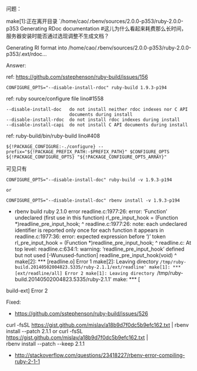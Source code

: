 问题： 

  make[1]:正在离开目录 `/home/cao/.rbenv/sources/2.0.0-p353/ruby-2.0.0-p353
  Generating RDoc documentation #这儿为什么看起来耗费那么长时间，服务器安装时能否通过选现调整不生成文档？

  Generating RI format into /home/cao/.rbenv/sources/2.0.0-p353/ruby-2.0.0-p353/.ext/rdoc...

Answer:

  ref: https://github.com/sstephenson/ruby-build/issues/156

    CONFIGURE_OPTS="--disable-install-rdoc" ruby-build 1.9.3-p194

  ref: ruby source/configure file lino#1558 

    --disable-install-doc   do not install neither rdoc indexes nor C API
                            documents during install
    --disable-install-rdoc  do not install rdoc indexes during install
    --disable-install-capi  do not install C API documents during install

  ref: ruby-build/bin/ruby-build lino#408

    ${!PACKAGE_CONFIGURE:-./configure} --prefix="${!PACKAGE_PREFIX_PATH:-$PREFIX_PATH}" $CONFIGURE_OPTS ${!PACKAGE_CONFIGURE_OPTS} "${!PACKAGE_CONFIGURE_OPTS_ARRAY}"

  可见只有 

    CONFIGURE_OPTS="--disable-install-doc" ruby-build -v 1.9.3-p194

    or

    CONFIGURE_OPTS="--disable-install-doc" rbenv install -v 1.9.3-p194


* rbenv build ruby 2.1.0 error
readline.c:1977:26: error: ‘Function’ undeclared (first use in this function)
rl_pre_input_hook = (Function *)readline_pre_input_hook;
^
readline.c:1977:26: note: each undeclared identifier is reported only once for each function it appears in
readline.c:1977:36: error: expected expression before ‘)’ token
rl_pre_input_hook = (Function *)readline_pre_input_hook;
^
readline.c: At top level:
readline.c:634:1: warning: ‘readline_pre_input_hook’ defined but not used [-Wunused-function]
readline_pre_input_hook(void)
^
make[2]: *** [readline.o] Error 1
make[2]: Leaving directory `/tmp/ruby-build.20140502004823.5335/ruby-2.1.1/ext/readline'
make[1]: *** [ext/readline/all] Error 2
make[1]: Leaving directory `/tmp/ruby-build.20140502004823.5335/ruby-2.1.1'
make: *** [

build-ext] Error 2

Fixed:

* https://github.com/sstephenson/ruby-build/issues/526

curl -fsSL https://gist.github.com/mislav/a18b9d7f0dc5b9efc162.txt | rbenv install --patch 2.1.1
or 
curl -fsSL https://gist.github.com/mislav/a18b9d7f0dc5b9efc162.txt | \
rbenv install --patch --keep 2.1.1

* http://stackoverflow.com/questions/23418227/rbenv-error-compiling-ruby-2-1-1

